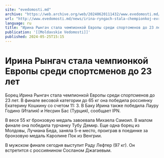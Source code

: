 ```yaml
---
site: "evedomosti.md"
archive: "https://web.archive.org/web/20240620111432/www.evedomosti.md/news/irina-ryngach-stala-chempionkoj-evropy-sredi-sportsmenov-do"
url: "http://www.evedomosti.md/news/irina-ryngach-stala-chempionkoj-evropy-sredi-sportsmenov-do"
language: ru
title: "Ирина Рынгач стала чемпионкой Европы среди спортсменов до 23 лет"
publication: '[[Moldavskie Vedomosti]]'
published: 2024-05-25T15:15
---
```


# Ирина Рынгач стала чемпионкой Европы среди спортсменов до 23 лет

Борец Ирина Рынгач стала чемпионкой Европы среди спортсменов до 23 лет. В финале весовой категории до 65 кг она победила россиянку Екатерину Кошкину со счетом 11: 3. В Баку Ирина также победила Лауру Годино (Италия) и Несрин Бас (Турция), сообщает IPN.

В весе 55 кг бронзовую медаль завоевала Михаела Самоил. В малом финале она победила турчанку Тубу Демир. Еще одна борец из Молдовы, Лучиана Беда, заняла 5-е место, проиграв в поединке за бронзовую медаль Каролине Пок из Венгрии.

В мужском финале сегодня выступит Раду Лефтер (97 кг). Он встретится с россиянином Сосланом Джагаевым.